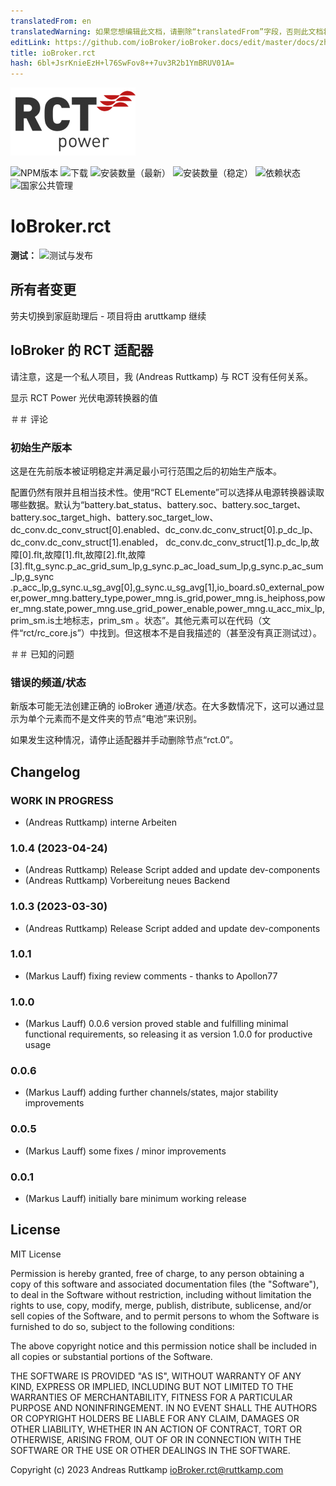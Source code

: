 ```yaml
---
translatedFrom: en
translatedWarning: 如果您想编辑此文档，请删除“translatedFrom”字段，否则此文档将再次自动翻译
editLink: https://github.com/ioBroker/ioBroker.docs/edit/master/docs/zh-cn/adapterref/iobroker.rct/README.md
title: ioBroker.rct
hash: 6bl+JsrKnieEzH+l76SwFov8++7uv3R2b1YmBRUV01A=
---
```

![标识](../../../en/adapterref/iobroker.rct/admin/rct.png)

![NPM版本](https://img.shields.io/npm/v/iobroker.rct.svg)
![下载](https://img.shields.io/npm/dm/iobroker.rct.svg)
![安装数量（最新）](https://iobroker.live/badges/rct-installed.svg)
![安装数量（稳定）](https://iobroker.live/badges/rct-stable.svg)
![依赖状态](https://img.shields.io/david/aruttkamp/iobroker.rct.svg)
![国家公共管理](https://nodei.co/npm/iobroker.rct.png?downloads=true)

# IoBroker.rct
**测试：** ![测试与发布](https://github.com/aruttkamp/ioBroker.rct/workflows/Test%20and%20Release/badge.svg)

## 所有者变更
劳夫切换到家庭助理后 - 项目将由 aruttkamp 继续

## IoBroker 的 RCT 适配器
请注意，这是一个私人项目，我 (Andreas Ruttkamp) 与 RCT 没有任何关系。

显示 RCT Power 光伏电源转换器的值

＃＃ 评论
### 初始生产版本
这是在先前版本被证明稳定并满足最小可行范围之后的初始生产版本。

配置仍然有限并且相当技术性。使用“RCT ELemente”可以选择从电源转换器读取哪些数据。默认为“battery.bat_status、battery.soc、battery.soc_target、battery.soc_target_high、battery.soc_target_low、dc_conv.dc_conv_struct[0].enabled、dc_conv.dc_conv_struct[0].p_dc_lp、dc_conv.dc_conv_struct[1].enabled， dc_conv.dc_conv_struct[1].p_dc_lp,故障[0].flt,故障[1].flt,故障[2].flt,故障[3].flt,g_sync.p_ac_grid_sum_lp,g_sync.p_ac_load_sum_lp,g_sync.p_ac_sum_lp,g_sync .p_acc_lp,g_sync.u_sg_avg[0],g_sync.u_sg_avg[1],io_board.s0_external_power,power_mng.battery_type,power_mng.is_grid,power_mng.is_heiphoss,power_mng.state,power_mng.use_grid_power_enable,power_mng.u_acc_mix_lp,prim_sm.is土地标志，prim_sm 。状态”。其他元素可以在代码（文件“rct/rc_core.js”）中找到。但这根本不是自我描述的（甚至没有真正测试过）。

＃＃ 已知的问题
### 错误的频道/状态
新版本可能无法创建正确的 ioBroker 通道/状态。在大多数情况下，这可以通过显示为单个元素而不是文件夹的节点“电池”来识别。

如果发生这种情况，请停止适配器并手动删除节点“rct.0”。

## Changelog

<!--
  Placeholder for the next version (at the beginning of the line):
  ### **WORK IN PROGRESS**
-->
### **WORK IN PROGRESS**
* (Andreas Ruttkamp) interne Arbeiten

### 1.0.4 (2023-04-24)
* (Andreas Ruttkamp) Release Script added and update dev-components
* (Andreas Ruttkamp) Vorbereitung neues Backend

### 1.0.3 (2023-03-30)
* (Andreas Ruttkamp) Release Script added and update dev-components

### 1.0.1
* (Markus Lauff) fixing review comments - thanks to Apollon77

### 1.0.0
* (Markus Lauff) 0.0.6 version proved stable and fulfilling minimal functional requirements, so releasing it as version 1.0.0 for productive usage

### 0.0.6
* (Markus Lauff) adding further channels/states, major stability improvements

### 0.0.5
* (Markus Lauff) some fixes / minor improvements

### 0.0.1
* (Markus Lauff) initially bare minimum working release

## License
MIT License

Permission is hereby granted, free of charge, to any person obtaining a copy
of this software and associated documentation files (the "Software"), to deal
in the Software without restriction, including without limitation the rights
to use, copy, modify, merge, publish, distribute, sublicense, and/or sell
copies of the Software, and to permit persons to whom the Software is
furnished to do so, subject to the following conditions:

The above copyright notice and this permission notice shall be included in all
copies or substantial portions of the Software.

THE SOFTWARE IS PROVIDED "AS IS", WITHOUT WARRANTY OF ANY KIND, EXPRESS OR
IMPLIED, INCLUDING BUT NOT LIMITED TO THE WARRANTIES OF MERCHANTABILITY,
FITNESS FOR A PARTICULAR PURPOSE AND NONINFRINGEMENT. IN NO EVENT SHALL THE
AUTHORS OR COPYRIGHT HOLDERS BE LIABLE FOR ANY CLAIM, DAMAGES OR OTHER
LIABILITY, WHETHER IN AN ACTION OF CONTRACT, TORT OR OTHERWISE, ARISING FROM,
OUT OF OR IN CONNECTION WITH THE SOFTWARE OR THE USE OR OTHER DEALINGS IN THE
SOFTWARE.

Copyright (c) 2023 Andreas Ruttkamp <ioBroker.rct@ruttkamp.com>